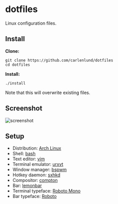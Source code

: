 # dotfiles

Linux configuration files.

## Install

**Clone:**

    git clone https://github.com/carlenlund/dotfiles
    cd dotfiles

**Install:**

    ./install

Note that this will overwrite existing files.

## Screenshot

![screenshot](http://i.imgur.com/ebLz1vX.png)

## Setup

- Distribution: [Arch Linux](http://www.archlinux.org)
- Shell: [bash](http://www.gnu.org/software/bash)
- Text editor: [vim](http://vim.org)
- Terminal emulator: [urxvt](http://software.schmorp.de/pkg/rxvt-unicode.html)
- Window manager: [bspwm](http://github.com/baskerville/bspwm)
- Hotkey daemon: [sxhkd](http://github.com/baskerville/sxhkd)
- Compositor: [compton](http://github.com/chjj/compton)
- Bar: [lemonbar](http://github.com/LemonBoy/bar)
- Terminal typeface: [Roboto Mono](http://github.com/google/fonts)
- Bar typeface: [Roboto](http://github.com/google/fonts)
